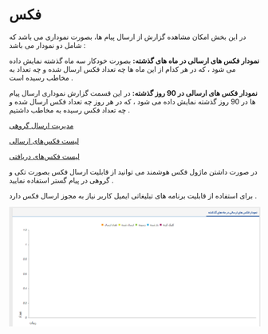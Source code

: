 # فکس

در این بخش امکان مشاهده گزارش از ارسال پیام ها، بصورت نموداری می باشد که شامل دو نمودار می باشد :

**نمودار فکس های ارسالی در ماه های گذشته:**  بصورت خودکار سه ماه گذشته نمایش داده می شود ، که در هر کدام از این ماه ها چه تعداد فکس  ارسال شده و چه تعداد به مخاطب رسیده است .

**نمودار فکس های ارسالی در 90 روز گذشته:**  در این قسمت گزارش نموداری ارسال پیام ها در 90 روز گذشته نمایش داده می شود ، که در هر روز چه تعداد فکس  ارسال شده و چه تعداد فکس رسیده به مخاطب داشتیم . 

[مدیریت ارسال گروهی]( https://github.com/1stco/PayamGostarDocs/blob/master/help2.5.4/Marketing/fax/group-sending-fax/group-sending-fax.md)

[لیست فکس‌های ارسالی](https://github.com/1stco/PayamGostarDocs/blob/master/help2.5.4/Marketing/fax/send-list-fax/send-list-fax.md)

[لیست فکس‌های دریافتی]( https://github.com/1stco/PayamGostarDocs/blob/master/help2.5.4/Marketing/fax/resive-list-fax/resive-list-fax.md)


در صورت داشتن ماژول فکس هوشمند می توانید از  قابلیت ارسال فکس بصورت تکی و گروهی در پیام گستر استفاده نمایید .

برای استفاده از  قابلیت برنامه های تبلیغاتی  ایمیل کاربر نیاز به مجوز ارسال فکس دارد .

 ![](advertising-fax-home.png)
 
 
 
